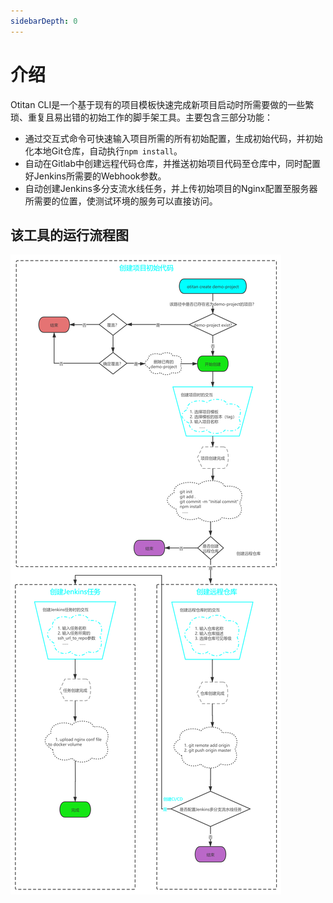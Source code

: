```yaml
---
sidebarDepth: 0
---
```

# 介绍

Otitan CLI是一个基于现有的项目模板快速完成新项目启动时所需要做的一些繁琐、重复且易出错的初始工作的脚手架工具。主要包含三部分功能：
- 通过交互式命令可快速输入项目所需的所有初始配置，生成初始代码，并初始化本地Git仓库，自动执行`npm install`。
- 自动在Gitlab中创建远程代码仓库，并推送初始项目代码至仓库中，同时配置好Jenkins所需要的Webhook参数。
- 自动创建Jenkins多分支流水线任务，并上传初始项目的Nginx配置至服务器所需要的位置，使测试环境的服务可以直接访问。

## 该工具的运行流程图
![flow](./imgs/cli-flow2.png)
